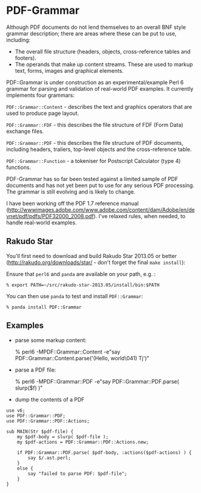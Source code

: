 PDF-Grammar
===========

Although PDF documents do not lend themselves to an overall BNF style grammar
description; there are areas where these can be put to use, including:

- The overall file structure (headers, objects, cross-reference tables and footers).
- The operands that make up content streams. These are used to markup text, forms,
images and graphical elements.

PDF::Grammar is under construction as an experimental/example Perl 6 grammar
for parsing and validation of real-world PDF examples. It currently implements
four grammars:

`PDF::Grammar::Content` - describes the text and graphics operators that are used to produce page layout.

`PDF::Grammar::FDF` - this describes the file structure of FDF (Form Data)
exchange files.

`PDF::Grammar::PDF` - this  describes the file structure of PDF documents,
including headers, trailers, top-level objects and the cross-reference table.

`PDF::Grammar::Function` - a tokeniser for Postscript Calculator (type 4) functions. 

PDF-Grammar has so far been tested against a limited sample of PDF documents
and has not yet been put to use for any serious PDF processing. The grammar is still evolving and is likely to change.

I have been working off the PDF 1.7 reference manual (http://wwwimages.adobe.com/www.adobe.com/content/dam/Adobe/en/devnet/pdf/pdfs/PDF32000_2008.pdf). I've
relaxed rules, when needed, to handle real-world examples.

Rakudo Star
-----------
You'll first need to download and build Rakudo Star 2013.05 or better (http://rakudo.org/downloads/star/ - don't forget the final `make install`):

Ensure that `perl6` and `panda` are available on your path, e.g. :

    % export PATH=~/src/rakudo-star-2013.05/install/bin:$PATH

You can then use `panda` to test and install `PDF::Grammar`:

    % panda install PDF::Grammar

Examples
--------

- parse some markup content:

    % perl6 -MPDF::Grammar::Content -e"say PDF::Grammar::Content.parse('(Hello, world\041) Tj')"

- parse a PDF file:

   % perl6 -MPDF::Grammar::PDF -e"say PDF::Grammar::PDF.parse( slurp($f) )"

- dump the contents of a PDF

```
use v6;
use PDF::Grammar::PDF;
use PDF::Grammar::PDF::Actions;

sub MAIN(Str $pdf-file) {
    my $pdf-body = slurp( $pdf-file );
    my $pdf-actions = PDF::Grammar::PDF::Actions.new;

    if PDF::Grammar::PDF.parse( $pdf-body, :actions($pdf-actions) ) {
        say $/.ast.perl;
    }
    else {
        say "failed to parse PDF: $pdf-file";
    }
}
```
